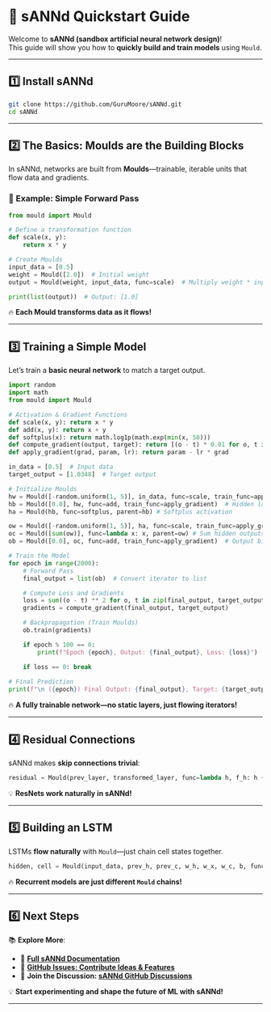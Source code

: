 # 🚀 sANNd Quickstart Guide  

Welcome to **sANNd (sandbox artificial neural network design)**!  
This guide will show you how to **quickly build and train models** using `Mould`.  

---

## **1️⃣ Install sANNd**
```sh
git clone https://github.com/GuruMoore/sANNd.git
cd sANNd
```

---

## **2️⃣ The Basics: Moulds are the Building Blocks**  

In sANNd, networks are built from **Moulds**—trainable, iterable units that flow data and gradients.  
### **🔹 Example: Simple Forward Pass**
```python
from mould import Mould

# Define a transformation function
def scale(x, y):
    return x * y

# Create Moulds
input_data = [0.5]
weight = Mould([2.0])  # Initial weight
output = Mould(weight, input_data, func=scale)  # Multiply weight * input

print(list(output))  # Output: [1.0]
```
🔥 **Each Mould transforms data as it flows!**

---

## **3️⃣ Training a Simple Model**
Let’s train a **basic neural network** to match a target output.

```python
import random
import math
from mould import Mould

# Activation & Gradient Functions
def scale(x, y): return x * y
def add(x, y): return x + y
def softplus(x): return math.log1p(math.exp(min(x, 50)))
def compute_gradient(output, target): return [(o - t) * 0.01 for o, t in zip(output, target)]
def apply_gradient(grad, param, lr): return param - lr * grad

in_data = [0.5]  # Input data
target_output = [1.0348]  # Target output

# Initialize Moulds
hw = Mould([-random.uniform(1, 5)], in_data, func=scale, train_func=apply_gradient)  # Hidden layer weight
hb = Mould([0.0], hw, func=add, train_func=apply_gradient)  # Hidden layer bias
ha = Mould(hb, func=softplus, parent=hb) # Softplus activation

ow = Mould([-random.uniform(1, 5)], ha, func=scale, train_func=apply_gradient)  # Output weight
oc = Mould([sum(ow)], func=lambda x: x, parent=ow) # Sum hidden outputs
ob = Mould([0.0], oc, func=add, train_func=apply_gradient)  # Output bias

# Train the Model
for epoch in range(2000):
    # Forward Pass
    final_output = list(ob)  # Convert iterator to list

    # Compute Loss and Gradients
    loss = sum((o - t) ** 2 for o, t in zip(final_output, target_output)) / len(final_output)
    gradients = compute_gradient(final_output, target_output)

    # Backpropagation (Train Moulds)
    ob.train(gradients)

    if epoch % 100 == 0:
        print(f"Epoch {epoch}, Output: {final_output}, Loss: {loss}")

    if loss == 0: break
    
# Final Prediction
print(f"\n ({epoch}) Final Output: {final_output}, Target: {target_output}")
```
🔥 **A fully trainable network—no static layers, just flowing iterators!**

---

## **4️⃣ Residual Connections**
sANNd makes **skip connections trivial**:
```python
residual = Mould(prev_layer, transformed_layer, func=lambda h, f_h: h + f_h)
```
💡 **ResNets work naturally in sANNd!**

---

## **5️⃣ Building an LSTM**
LSTMs **flow naturally** with `Mould`—just chain cell states together.

```python
hidden, cell = Mould(input_data, prev_h, prev_c, w_h, w_x, w_c, b, func=lstm_cell)
```
🔥 **Recurrent models are just different `Mould` chains!**

---

## **6️⃣ Next Steps**
📚 **Explore More**:
- 🔗 **[Full sANNd Documentation](https://github.com/GuruMoore/sANNd)**
- 🚀 **[GitHub Issues: Contribute Ideas & Features](https://github.com/GuruMoore/sANNd/issues)**
- 💬 **Join the Discussion: [sANNd GitHub Discussions](https://github.com/GuruMoore/sANNd/discussions)**  

💡 **Start experimenting and shape the future of ML with sANNd!**

---
